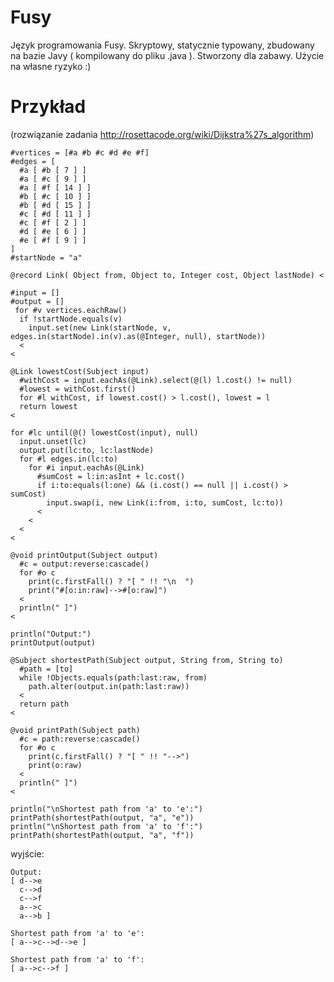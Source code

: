 # Fusy
Język programowania Fusy. Skryptowy, statycznie typowany, zbudowany na bazie Javy ( kompilowany do pliku .java ). Stworzony dla zabawy. Użycie na własne ryzyko :)
# Przykład
(rozwiązanie zadania <a href="http://rosettacode.org/wiki/Dijkstra%27s_algorithm">http://rosettacode.org/wiki/Dijkstra%27s_algorithm</a>)
```
#vertices = [#a #b #c #d #e #f]
#edges = [
  #a [ #b [ 7 ] ]
  #a [ #c [ 9 ] ]
  #a [ #f [ 14 ] ]
  #b [ #c [ 10 ] ]
  #b [ #d [ 15 ] ]
  #c [ #d [ 11 ] ]
  #c [ #f [ 2 ] ]
  #d [ #e [ 6 ] ]
  #e [ #f [ 9 ] ]
]
#startNode = "a"

@record Link( Object from, Object to, Integer cost, Object lastNode) <

#input = []
#output = []
 for #v vertices.eachRaw() 
  if !startNode.equals(v) 
    input.set(new Link(startNode, v, edges.in(startNode).in(v).as(@Integer, null), startNode))
  <
<

@Link lowestCost(Subject input)
  #withCost = input.eachAs(@Link).select(@(l) l.cost() != null)
  #lowest = withCost.first()
  for #l withCost, if lowest.cost() > l.cost(), lowest = l
  return lowest
<

for #lc until(@() lowestCost(input), null)
  input.unset(lc)
  output.put(lc:to, lc:lastNode)
  for #l edges.in(lc:to) 
    for #i input.eachAs(@Link) 
      #sumCost = l:in:asInt + lc.cost()
      if i:to:equals(l:one) && (i.cost() == null || i.cost() > sumCost) 
        input.swap(i, new Link(i:from, i:to, sumCost, lc:to))
      <
    <
  <
<

@void printOutput(Subject output)
  #c = output:reverse:cascade()
  for #o c 
    print(c.firstFall() ? "[ " !! "\n  ")
    print("#[o:in:raw]-->#[o:raw]")
  <
  println(" ]")
<

println("Output:")
printOutput(output)

@Subject shortestPath(Subject output, String from, String to)
  #path = [to]
  while !Objects.equals(path:last:raw, from)
    path.alter(output.in(path:last:raw))
  <
  return path
<

@void printPath(Subject path)
  #c = path:reverse:cascade()
  for #o c
    print(c.firstFall() ? "[ " !! "-->")
    print(o:raw)
  <
  println(" ]")
<

println("\nShortest path from 'a' to 'e':")
printPath(shortestPath(output, "a", "e"))
println("\nShortest path from 'a' to 'f':")
printPath(shortestPath(output, "a", "f"))
```
wyjście:
```
Output:
[ d-->e
  c-->d
  c-->f
  a-->c
  a-->b ]

Shortest path from 'a' to 'e':
[ a-->c-->d-->e ]

Shortest path from 'a' to 'f':
[ a-->c-->f ]
```
